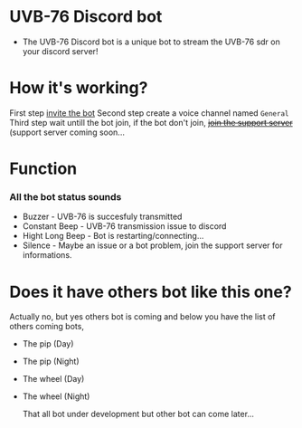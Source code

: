 # UVB-76 Discord bot
- The UVB-76 Discord bot is a unique bot to stream the UVB-76 sdr on your discord server!

# How it's working?
First step [invite the bot](https://discord.com/oauth2/authorize?client_id=1277260205780111380&permissions=8&integration_type=0&scope=bot)
Second step create a voice channel named ``General``
Third step wait untill the bot join, if the bot don't join, [~~join the support server~~]() (support server coming soon...

# Function
### All the bot status sounds
- Buzzer - UVB-76 is succesfuly transmitted
- Constant Beep - UVB-76 transmission issue to discord
- Hight Long Beep - Bot is restarting/connecting...
- Silence - Maybe an issue or a bot problem, join the support server for informations.

# Does it have others bot like this one?
Actually no, but yes others bot is coming and below you have the list of others coming bots,
- The pip (Day)
- The pip (Night)
- The wheel (Day)
- The wheel (Night)

  That all bot under development but other bot can come later...
